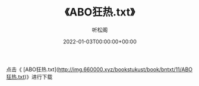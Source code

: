 ﻿---
title:  《ABO狂热.txt》
date:   2022-01-03T00:00:00+00:00
author: 听松阁
layout: post
permalink: /ABO狂热/
categories: 小说
tags: [小说]
---

点击《 [ABO狂热.txt](<a href="http://img.660000.xyz/bookstukust/book/bntxt/11/ABO" target=_blank>http://img.660000.xyz/bookstukust/book/bntxt/11/ABO狂热.txt)》进行下载